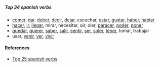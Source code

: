 
##### Top 34 spanish verbs

- [comer](./hablar.md), [dar](./dar.md), [deber](./deber.md), [decir](./dar.md), [dejar](./poder.md), escuchar, [estar](./ir.md), [gustar](./gustar.md), [haber](./ir.md), [hablar](./hablar.md)
- [hacer](./hacer.md), [ir](./ir.md), [llegar](./poder.md), mirar, necesitar, oir, oler, [paracer](./salir.md), [poder](./poder.md), [poner](./gustar.md)
- [quedar](./ver.md), [querer](./gustar.md), [saber](./gustar.md), [salir](./salir.md), [sentir](./gustar.md), [ser](./ir.md), [soler](./soler.md), [tener](./ir.md), tomar, trabajar
- usar, [venir](./hacer.md), [ver](./ver.md), [vivir](./hablar.md)

#### References

- [Top 25 spanish verbs](https://www.youtube.com/watch?v=-AV5LSve7Jc)
